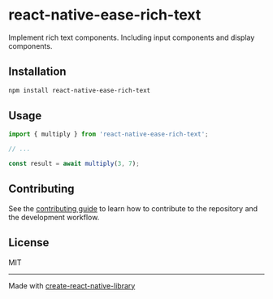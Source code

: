 # react-native-ease-rich-text

Implement rich text components. Including input components and display components.

## Installation

```sh
npm install react-native-ease-rich-text
```

## Usage

```js
import { multiply } from 'react-native-ease-rich-text';

// ...

const result = await multiply(3, 7);
```

## Contributing

See the [contributing guide](CONTRIBUTING.md) to learn how to contribute to the repository and the development workflow.

## License

MIT

---

Made with [create-react-native-library](https://github.com/callstack/react-native-builder-bob)
